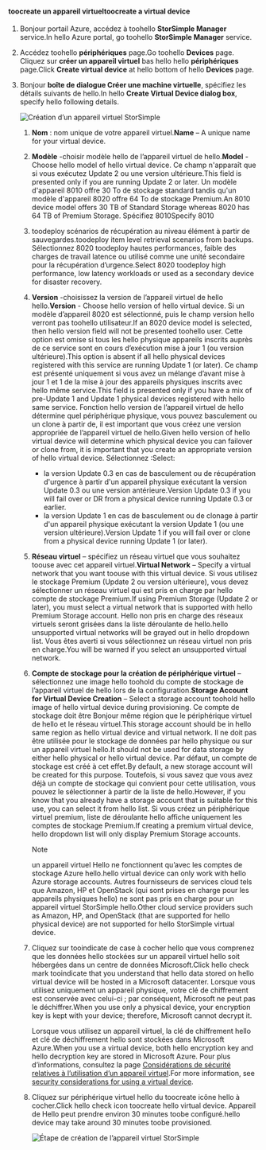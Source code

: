 #### <a name="toocreate-a-virtual-device"></a><span data-ttu-id="98a6d-101">toocreate un appareil virtuel</span><span class="sxs-lookup"><span data-stu-id="98a6d-101">toocreate a virtual device</span></span>
1. <span data-ttu-id="98a6d-102">Bonjour portail Azure, accédez à toohello **StorSimple Manager** service.</span><span class="sxs-lookup"><span data-stu-id="98a6d-102">In hello Azure portal, go toohello **StorSimple Manager** service.</span></span>
2. <span data-ttu-id="98a6d-103">Accédez toohello **périphériques** page.</span><span class="sxs-lookup"><span data-stu-id="98a6d-103">Go toohello **Devices** page.</span></span> <span data-ttu-id="98a6d-104">Cliquez sur **créer un appareil virtuel** bas hello hello **périphériques** page.</span><span class="sxs-lookup"><span data-stu-id="98a6d-104">Click **Create virtual device** at hello bottom of hello **Devices** page.</span></span>
3. <span data-ttu-id="98a6d-105">Bonjour **boîte de dialogue Créer une machine virtuelle**, spécifiez les détails suivants de hello.</span><span class="sxs-lookup"><span data-stu-id="98a6d-105">In hello **Create Virtual Device dialog box**, specify hello following details.</span></span>
   
    ![Création d’un appareil virtuel StorSimple](./media/storsimple-create-virtual-device-u2/CreatePremiumsva1.png)
   
   1. <span data-ttu-id="98a6d-107">**Nom** : nom unique de votre appareil virtuel.</span><span class="sxs-lookup"><span data-stu-id="98a6d-107">**Name** – A unique name for your virtual device.</span></span>
   2. <span data-ttu-id="98a6d-108">**Modèle** -choisir modèle hello de l’appareil virtuel de hello.</span><span class="sxs-lookup"><span data-stu-id="98a6d-108">**Model** - Choose hello model of hello virtual device.</span></span> <span data-ttu-id="98a6d-109">Ce champ n'apparaît que si vous exécutez Update 2 ou une version ultérieure.</span><span class="sxs-lookup"><span data-stu-id="98a6d-109">This field is presented only if you are running Update 2 or later.</span></span> <span data-ttu-id="98a6d-110">Un modèle d'appareil 8010 offre 30 To de stockage standard tandis qu'un modèle d'appareil 8020 offre 64 To de stockage Premium.</span><span class="sxs-lookup"><span data-stu-id="98a6d-110">An 8010 device model offers 30 TB of Standard Storage whereas 8020 has 64 TB of Premium Storage.</span></span> <span data-ttu-id="98a6d-111">Spécifiez 8010</span><span class="sxs-lookup"><span data-stu-id="98a6d-111">Specify 8010</span></span>
   3. <span data-ttu-id="98a6d-112">toodeploy scénarios de récupération au niveau élément à partir de sauvegardes.</span><span class="sxs-lookup"><span data-stu-id="98a6d-112">toodeploy item level retrieval  scenarios from backups.</span></span> <span data-ttu-id="98a6d-113">Sélectionnez 8020 toodeploy hautes performances, faible des charges de travail latence ou utilisé comme une unité secondaire pour la récupération d’urgence.</span><span class="sxs-lookup"><span data-stu-id="98a6d-113">Select 8020 toodeploy high performance, low latency workloads or used as a secondary device for disaster recovery.</span></span>
   4. <span data-ttu-id="98a6d-114">**Version** -choisissez la version de l’appareil virtuel de hello hello.</span><span class="sxs-lookup"><span data-stu-id="98a6d-114">**Version** - Choose hello version of hello virtual device.</span></span> <span data-ttu-id="98a6d-115">Si un modèle d’appareil 8020 est sélectionné, puis le champ version hello verront pas toohello utilisateur.</span><span class="sxs-lookup"><span data-stu-id="98a6d-115">If an 8020 device model is selected, then hello version field will not be presented toohello user.</span></span> <span data-ttu-id="98a6d-116">Cette option est omise si tous les hello physique appareils inscrits auprès de ce service sont en cours d’exécution mise à jour 1 (ou version ultérieure).</span><span class="sxs-lookup"><span data-stu-id="98a6d-116">This option is absent if all hello physical devices registered with this service are running Update 1 (or later).</span></span> <span data-ttu-id="98a6d-117">Ce champ est présenté uniquement si vous avez un mélange d’avant mise à jour 1 et 1 de la mise à jour des appareils physiques inscrits avec hello même service.</span><span class="sxs-lookup"><span data-stu-id="98a6d-117">This field is presented only if you have a mix of pre-Update 1 and Update 1 physical devices registered with hello same service.</span></span> <span data-ttu-id="98a6d-118">Fonction hello version de l’appareil virtuel de hello détermine quel périphérique physique, vous pouvez basculement ou un clone à partir de, il est important que vous créez une version appropriée de l’appareil virtuel de hello.</span><span class="sxs-lookup"><span data-stu-id="98a6d-118">Given hello version of hello virtual device will determine which physical device you can failover or clone from, it is important that you create an appropriate version of hello virtual device.</span></span> <span data-ttu-id="98a6d-119">Sélectionnez :</span><span class="sxs-lookup"><span data-stu-id="98a6d-119">Select:</span></span>
      
      * <span data-ttu-id="98a6d-120">la version Update 0.3 en cas de basculement ou de récupération d'urgence à partir d'un appareil physique exécutant la version Update 0.3 ou une version antérieure.</span><span class="sxs-lookup"><span data-stu-id="98a6d-120">Version Update 0.3 if you will fail over or DR from a physical device running Update 0.3 or earlier.</span></span> 
      * <span data-ttu-id="98a6d-121">la version Update 1 en cas de basculement ou de clonage à partir d'un appareil physique exécutant la version Update 1 (ou une version ultérieure).</span><span class="sxs-lookup"><span data-stu-id="98a6d-121">Version Update 1 if you will fail over or clone from a physical device running Update 1 (or later).</span></span> 
   5. <span data-ttu-id="98a6d-122">**Réseau virtuel** – spécifiez un réseau virtuel que vous souhaitez toouse avec cet appareil virtuel.</span><span class="sxs-lookup"><span data-stu-id="98a6d-122">**Virtual Network** – Specify a virtual network that you want toouse with this virtual device.</span></span> <span data-ttu-id="98a6d-123">Si vous utilisez le stockage Premium (Update 2 ou version ultérieure), vous devez sélectionner un réseau virtuel qui est pris en charge par hello compte de stockage Premium.</span><span class="sxs-lookup"><span data-stu-id="98a6d-123">If using Premium Storage (Update 2 or later), you must select a virtual network that is supported with hello Premium Storage account.</span></span> <span data-ttu-id="98a6d-124">Hello non pris en charge des réseaux virtuels seront grisées dans la liste déroulante de hello.</span><span class="sxs-lookup"><span data-stu-id="98a6d-124">hello unsupported virtual networks will be grayed out in hello dropdown list.</span></span> <span data-ttu-id="98a6d-125">Vous êtes averti si vous sélectionnez un réseau virtuel non pris en charge.</span><span class="sxs-lookup"><span data-stu-id="98a6d-125">You will be warned if you select an unsupported virtual network.</span></span> 
   6. <span data-ttu-id="98a6d-126">**Compte de stockage pour la création de périphérique virtuel** – sélectionnez une image hello toohold du compte de stockage de l’appareil virtuel de hello lors de la configuration.</span><span class="sxs-lookup"><span data-stu-id="98a6d-126">**Storage Account for Virtual Device Creation** – Select a storage account toohold hello image of hello virtual device during provisioning.</span></span> <span data-ttu-id="98a6d-127">Ce compte de stockage doit être Bonjour même région que le périphérique virtuel de hello et le réseau virtuel.</span><span class="sxs-lookup"><span data-stu-id="98a6d-127">This storage account should be in hello same region as hello virtual device and virtual network.</span></span> <span data-ttu-id="98a6d-128">Il ne doit pas être utilisée pour le stockage de données par hello physique ou sur un appareil virtuel hello.</span><span class="sxs-lookup"><span data-stu-id="98a6d-128">It should not be used for data storage by either hello physical or hello virtual device.</span></span> <span data-ttu-id="98a6d-129">Par défaut, un compte de stockage est créé à cet effet.</span><span class="sxs-lookup"><span data-stu-id="98a6d-129">By default, a new storage account will be created for this purpose.</span></span> <span data-ttu-id="98a6d-130">Toutefois, si vous savez que vous avez déjà un compte de stockage qui convient pour cette utilisation, vous pouvez le sélectionner à partir de la liste de hello.</span><span class="sxs-lookup"><span data-stu-id="98a6d-130">However, if you know that you already have a storage account that is suitable for this use, you can select it from hello list.</span></span> <span data-ttu-id="98a6d-131">Si vous créez un périphérique virtuel premium, liste de déroulante hello affiche uniquement les comptes de stockage Premium.</span><span class="sxs-lookup"><span data-stu-id="98a6d-131">If creating a premium virtual device, hello dropdown list will only display Premium Storage accounts.</span></span> 
      
      > [!NOTE]
      > <span data-ttu-id="98a6d-132">un appareil virtuel Hello ne fonctionnent qu’avec les comptes de stockage Azure hello.</span><span class="sxs-lookup"><span data-stu-id="98a6d-132">hello virtual device can only work with hello Azure storage accounts.</span></span> <span data-ttu-id="98a6d-133">Autres fournisseurs de services cloud tels que Amazon, HP et OpenStack (qui sont prises en charge pour les appareils physiques hello) ne sont pas pris en charge pour un appareil virtuel StorSimple hello.</span><span class="sxs-lookup"><span data-stu-id="98a6d-133">Other cloud service providers such as Amazon, HP, and OpenStack (that are supported for hello physical device) are not supported for hello StorSimple virtual device.</span></span>
      > 
      > 
   7. <span data-ttu-id="98a6d-134">Cliquez sur tooindicate de case à cocher hello que vous comprenez que les données hello stockées sur un appareil virtuel hello soit hébergées dans un centre de données Microsoft.</span><span class="sxs-lookup"><span data-stu-id="98a6d-134">Click hello check mark tooindicate that you understand that hello data stored on hello virtual device will be hosted in a Microsoft datacenter.</span></span> <span data-ttu-id="98a6d-135">Lorsque vous utilisez uniquement un appareil physique, votre clé de chiffrement est conservée avec celui-ci ; par conséquent, Microsoft ne peut pas le déchiffrer.</span><span class="sxs-lookup"><span data-stu-id="98a6d-135">When you use only a physical device, your encryption key is kept with your device; therefore, Microsoft cannot decrypt it.</span></span> 
      
       <span data-ttu-id="98a6d-136">Lorsque vous utilisez un appareil virtuel, la clé de chiffrement hello et clé de déchiffrement hello sont stockées dans Microsoft Azure.</span><span class="sxs-lookup"><span data-stu-id="98a6d-136">When you use a virtual device, both hello encryption key and hello decryption key are stored in Microsoft Azure.</span></span> <span data-ttu-id="98a6d-137">Pour plus d’informations, consultez la page [Considérations de sécurité relatives à l’utilisation d’un appareil virtuel](../articles/storsimple/storsimple-security.md#storsimple-virtual-device-security).</span><span class="sxs-lookup"><span data-stu-id="98a6d-137">For more information, see [security considerations for using a virtual device](../articles/storsimple/storsimple-security.md#storsimple-virtual-device-security).</span></span>
   8. <span data-ttu-id="98a6d-138">Cliquez sur périphérique virtuel hello du toocreate icône hello à cocher.</span><span class="sxs-lookup"><span data-stu-id="98a6d-138">Click hello check icon toocreate hello virtual device.</span></span> <span data-ttu-id="98a6d-139">Appareil de Hello peut prendre environ 30 minutes toobe configuré.</span><span class="sxs-lookup"><span data-stu-id="98a6d-139">hello device may take around 30 minutes toobe provisioned.</span></span>
      
      ![Étape de création de l’appareil virtuel StorSimple](./media/storsimple-create-virtual-device-u2/StorSimple_VirtualDeviceCreating1M.png)

